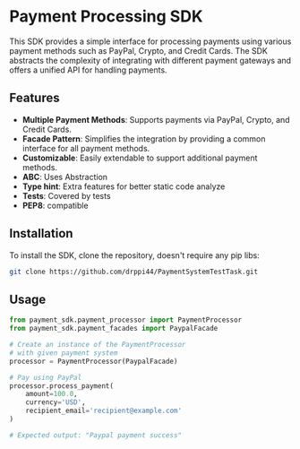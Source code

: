 # Payment Processing SDK

This SDK provides a simple interface for processing payments using various payment methods such as PayPal, Crypto, and Credit Cards. The SDK abstracts the complexity of integrating with different payment gateways and offers a unified API for handling payments.

## Features

- **Multiple Payment Methods**: Supports payments via PayPal, Crypto, and Credit Cards.
- **Facade Pattern**: Simplifies the integration by providing a common interface for all payment methods.
- **Customizable**: Easily extendable to support additional payment methods.
- **ABC**: Uses Abstraction
- **Type hint**: Extra features for better static code analyze
- **Tests**: Covered by tests
- **PEP8**: compatible

## Installation

To install the SDK, clone the repository, doesn't require any pip libs:

```bash
git clone https://github.com/drppi44/PaymentSystemTestTask.git
```


## Usage
```python
from payment_sdk.payment_processor import PaymentProcessor
from payment_sdk.payment_facades import PaypalFacade

# Create an instance of the PaymentProcessor
# with given payment system
processor = PaymentProcessor(PaypalFacade)

# Pay using PayPal
processor.process_payment(
    amount=100.0,
    currency='USD',
    recipient_email='recipient@example.com'
)

# Expected output: "Paypal payment success"
```
